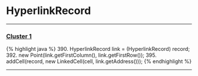 # HyperlinkRecord

***

### [Cluster 1](./1)
{% highlight java %}
390. HyperlinkRecord link = (HyperlinkRecord) record;
392.     new Point(link.getFirstColumn(), link.getFirstRow());
395.     addCell(record, new LinkedCell(cell, link.getAddress()));
{% endhighlight %}

***

